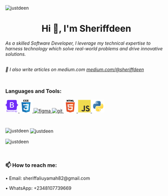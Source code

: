 <p align="left"> <img src="https://komarev.com/ghpvc/?username=justdeen&label=Profile%20views&color=0e75b6&style=flat" alt="justdeen" /> </p>

<h1 align="center">Hi 👋, I'm Sheriffdeen</h1>
<h6 align="left">As a skilled Software Developer, I leverage my technical expertise to harness technology which solve real-world problems and drive innovative solutions.
<br>
<br>
  
📝 I also write articles on medium.com  [medium.com/@sheriffdeen](medium.com/@sheriffdeen)
<br>
<br>

<h3 align="left">Languages and Tools:</h3>
<p align="left"> 
<a href="https://getbootstrap.com" target="_blank" rel="noreferrer"> <img src="https://raw.githubusercontent.com/devicons/devicon/master/icons/bootstrap/bootstrap-plain-wordmark.svg" alt="bootstrap" width="40" height="40"/> </a> 
<a href="https://www.w3schools.com/css/" target="_blank" rel="noreferrer"> <img src="https://raw.githubusercontent.com/devicons/devicon/master/icons/css3/css3-original-wordmark.svg" alt="css3" width="40" height="40"/> </a>
<a href="https://www.figma.com/" target="_blank" rel="noreferrer"> <img src="https://www.vectorlogo.zone/logos/figma/figma-icon.svg" alt="figma" width="40" height="40"/> </a> <a href="https://git-scm.com/" target="_blank" rel="noreferrer"> <img src="https://www.vectorlogo.zone/logos/git-scm/git-scm-icon.svg" alt="git" width="40" height="40"/> </a> <a href="https://www.w3.org/html/" target="_blank" rel="noreferrer"> <img src="https://raw.githubusercontent.com/devicons/devicon/master/icons/html5/html5-original-wordmark.svg" alt="html5" width="40" height="40"/> </a> <a href="https://developer.mozilla.org/en-US/docs/Web/JavaScript" target="_blank" rel="noreferrer"> <img src="https://raw.githubusercontent.com/devicons/devicon/master/icons/javascript/javascript-original.svg" alt="javascript" width="40" height="40"/> </a> <a href="https://www.python.org" target="_blank" rel="noreferrer"> <img src="https://raw.githubusercontent.com/devicons/devicon/master/icons/python/python-original.svg" alt="python" width="40" height="40"/> </a> </p>
<br>

<p><img align="left" src="https://github-readme-stats.vercel.app/api/top-langs?username=justdeen&show_icons=true&locale=en&layout=compact" alt="justdeen" /></p>

<p>&nbsp;<img align="center" src="https://github-readme-stats.vercel.app/api?username=justdeen&show_icons=true&locale=en" alt="justdeen" /></p>

<p><img align="center" src="https://github-readme-streak-stats.herokuapp.com/?user=justdeen&" alt="justdeen" /></p>
<br>

<h3>📫 How to reach me:</h3>
• Email: sheriffaliuyamah82@gmail.com


• WhatsApp: +2348107739669
